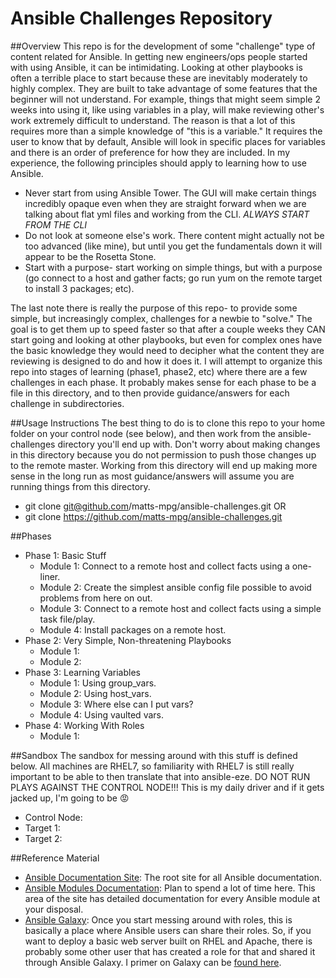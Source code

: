 Ansible Challenges Repository
===============================
##Overview
This repo is for the development of some "challenge" type of content related for Ansible. In getting new engineers/ops people started with using Ansible, it can be intimidating. Looking at other playbooks is often a terrible place to start because these are inevitably moderately to highly complex. They are built to take advantage of some features that the beginner will not understand. For example, things that might seem simple 2 weeks into using it, like using variables in a play, will make reviewing other's work extremely difficult to understand. The reason is that a lot of this requires more than a simple knowledge of "this is a variable." It requires the user to know that by default, Ansible will look in specific places for variables and there is an order of preference for how they are included. In my experience, the following principles should apply to learning how to use Ansible.
- Never start from using Ansible Tower. The GUI will make certain things incredibly opaque even when they are straight forward when we are talking about flat yml files and working from the CLI. *ALWAYS START FROM THE CLI*
- Do not look at someone else's work. There content might actually not be too advanced (like mine), but until you get the fundamentals down it will appear to be the Rosetta Stone.
- Start with a purpose- start working on simple things, but with a purpose (go connect to a host and gather facts; go run yum on the remote target to install 3 packages; etc).

The last note there is really the purpose of this repo- to provide some simple, but increasingly complex, challenges for a newbie to "solve." The goal is to get them up to speed faster so that after a couple weeks they CAN start going and looking at other playbooks, but even for complex ones have the basic knowledge they would need to decipher what the content they are reviewing is designed to do and how it does it. I will attempt to organize this repo into stages of learning (phase1, phase2, etc) where there are a few challenges in each phase. It probably makes sense for each phase to be a file in this directory, and to then provide guidance/answers for each challenge in subdirectories. 

##Usage Instructions
The best thing to do is to clone this repo to your home folder on your control node (see below), and then work from the ansible-challenges directory you'll end up with. Don't worry about making changes in this directory because you do not permission to push those changes up to the remote master. Working from this directory will end up making more sense in the long run as most guidance/answers will assume you are running things from this directory.
- git clone git@github.com/matts-mpg/ansible-challenges.git
OR
- git clone https://github.com/matts-mpg/ansible-challenges.git
 

##Phases
- Phase 1: Basic Stuff
  - Module 1: Connect to a remote host and collect facts using a one-liner.
  - Module 2: Create the simplest ansible config file possible to avoid problems from here on out.
  - Module 3: Connect to a remote host and collect facts using a simple task file/play.
  - Module 4: Install packages on a remote host.
- Phase 2: Very Simple, Non-threatening Playbooks
  - Module 1: 
  - Module 2: 
- Phase 3: Learning Variables
  - Module 1: Using group_vars.
  - Module 2: Using host_vars.
  - Module 3: Where else can I put vars?
  - Module 4: Using vaulted vars.
- Phase 4: Working With Roles
  - Module 1: 

##Sandbox
The sandbox for messing around with this stuff is defined below. All machines are RHEL7, so familiarity with RHEL7 is still really important to be able to then translate that into ansible-eze. DO NOT RUN PLAYS AGAINST THE CONTROL NODE!!! This is my daily driver and if it gets jacked up, I'm going to be :rage:
- Control Node: 
- Target 1: 
- Target 2: 

##Reference Material
  - [Ansible Documentation Site](http://docs.ansible.com/ansible/): The root site for all Ansible documentation.
  - [Ansible Modules Documentation](http://docs.ansible.com/ansible/modules_by_category.html): Plan to spend a lot of time here. This area of the site has detailed documentation for every Ansible module at your disposal.
  - [Ansible Galaxy](https://galaxy.ansible.com/): Once you start messing around with roles, this is basically a place where Ansible users can share their roles. So, if you want to deploy a basic web server built on RHEL and Apache, there is probably some other user that has created a role for that and shared it through Ansible Galaxy. I primer on Galaxy can be [found here](http://docs.ansible.com/ansible/galaxy.html).
